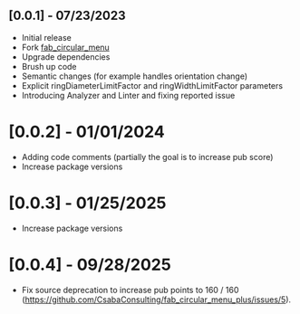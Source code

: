 ## [0.0.1] - 07/23/2023

- Initial release
- Fork [fab_circular_menu](https://pub.dev/packages/fab_circular_menu)
- Upgrade dependencies
- Brush up code
- Semantic changes (for example handles orientation change)
- Explicit ringDiameterLimitFactor and ringWidthLimitFactor parameters
- Introducing Analyzer and Linter and fixing reported issue

# [0.0.2] - 01/01/2024

- Adding code comments (partially the goal is to increase pub score)
- Increase package versions

# [0.0.3] - 01/25/2025

- Increase package versions

# [0.0.4] - 09/28/2025

- Fix source deprecation to increase pub points to 160 / 160
  (https://github.com/CsabaConsulting/fab_circular_menu_plus/issues/5).
